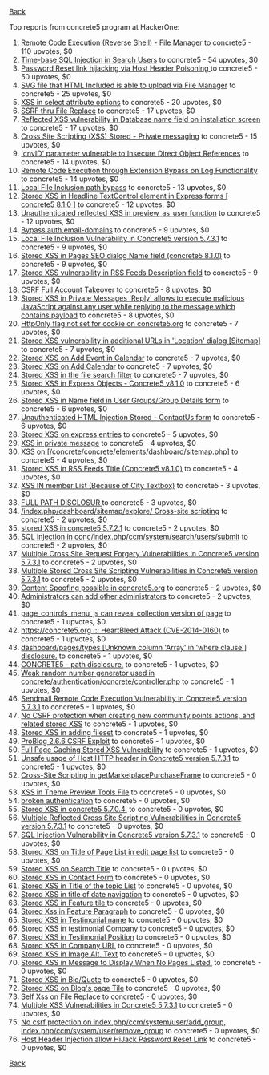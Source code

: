 [Back](../README.md)

Top reports from concrete5 program at HackerOne:

1. [Remote Code Execution (Reverse Shell) - File Manager](https://hackerone.com/reports/768322) to concrete5 - 110 upvotes, $0
2. [Time-base SQL Injection in Search Users](https://hackerone.com/reports/876800) to concrete5 - 54 upvotes, $0
3. [Password Reset link hijacking via Host Header Poisoning ](https://hackerone.com/reports/226659) to concrete5 - 50 upvotes, $0
4. [SVG file that HTML Included is able to upload via File Manager](https://hackerone.com/reports/437863) to concrete5 - 25 upvotes, $0
5. [XSS in select attribute options](https://hackerone.com/reports/753567) to concrete5 - 20 upvotes, $0
6. [SSRF thru File Replace](https://hackerone.com/reports/243865) to concrete5 - 17 upvotes, $0
7. [Reflected XSS vulnerability in Database name field on installation screen](https://hackerone.com/reports/289330) to concrete5 - 17 upvotes, $0
8. [Cross Site Scripting (XSS) Stored - Private messaging](https://hackerone.com/reports/768313) to concrete5 - 15 upvotes, $0
9. ['cnvID' parameter vulnerable to Insecure Direct Object References](https://hackerone.com/reports/265284) to concrete5 - 14 upvotes, $0
10. [Remote Code Execution through Extension Bypass on Log Functionality](https://hackerone.com/reports/841947) to concrete5 - 14 upvotes, $0
11. [Local File Inclusion path bypass](https://hackerone.com/reports/147570) to concrete5 - 13 upvotes, $0
12. [Stored XSS in Headline TextControl element in Express forms [ concrete5 8.1.0 ]](https://hackerone.com/reports/230278) to concrete5 - 12 upvotes, $0
13. [Unauthenticated reflected XSS in preview_as_user function](https://hackerone.com/reports/643442) to concrete5 - 12 upvotes, $0
14. [Bypass auth.email-domains](https://hackerone.com/reports/4795) to concrete5 - 9 upvotes, $0
15. [Local File Inclusion Vulnerability in Concrete5 version 5.7.3.1](https://hackerone.com/reports/59665) to concrete5 - 9 upvotes, $0
16. [Stored XSS in Pages SEO dialog Name field (concrete5 8.1.0)](https://hackerone.com/reports/230029) to concrete5 - 9 upvotes, $0
17. [Stored XSS vulnerability in RSS Feeds Description field](https://hackerone.com/reports/248133) to concrete5 - 9 upvotes, $0
18. [CSRF Full Account Takeover](https://hackerone.com/reports/152052) to concrete5 - 8 upvotes, $0
19. [Stored XSS in Private Messages 'Reply' allows to execute malicious JavaScript against any user while replying to the message which contains payload](https://hackerone.com/reports/247517) to concrete5 - 8 upvotes, $0
20. [HttpOnly flag not set for cookie on concrete5.org](https://hackerone.com/reports/4792) to concrete5 - 7 upvotes, $0
21. [Stored XSS vulnerability in additional URLs in 'Location' dialog [Sitemap]](https://hackerone.com/reports/251358) to concrete5 - 7 upvotes, $0
22. [Stored XSS on Add Event in Calendar](https://hackerone.com/reports/300532) to concrete5 - 7 upvotes, $0
23. [Stored XSS on Add Calendar](https://hackerone.com/reports/300571) to concrete5 - 7 upvotes, $0
24. [Stored XSS in the file search filter](https://hackerone.com/reports/873584) to concrete5 - 7 upvotes, $0
25. [Stored XSS in Express Objects - Concrete5 v8.1.0](https://hackerone.com/reports/221325) to concrete5 - 6 upvotes, $0
26. [Stored XSS in Name field in User Groups/Group Details form](https://hackerone.com/reports/247521) to concrete5 - 6 upvotes, $0
27. [Unauthenticated HTML Injection Stored - ContactUs form](https://hackerone.com/reports/768327) to concrete5 - 6 upvotes, $0
28. [Stored XSS on express entries](https://hackerone.com/reports/873474) to concrete5 - 5 upvotes, $0
29. [XSS in private message](https://hackerone.com/reports/4826) to concrete5 - 4 upvotes, $0
30. [XSS on [/concrete/concrete/elements/dashboard/sitemap.php]](https://hackerone.com/reports/6853) to concrete5 - 4 upvotes, $0
31. [Stored XSS in RSS Feeds Title (Concrete5 v8.1.0)](https://hackerone.com/reports/221380) to concrete5 - 4 upvotes, $0
32. [XSS IN member List (Because of City Textbox)](https://hackerone.com/reports/4839) to concrete5 - 3 upvotes, $0
33. [FULL PATH DISCLOSUR ](https://hackerone.com/reports/7736) to concrete5 - 3 upvotes, $0
34. [/index.php/dashboard/sitemap/explore/ Cross-site scripting](https://hackerone.com/reports/4808) to concrete5 - 2 upvotes, $0
35. [stored XSS in concrete5 5.7.2.1](https://hackerone.com/reports/38890) to concrete5 - 2 upvotes, $0
36. [SQL injection in conc/index.php/ccm/system/search/users/submit](https://hackerone.com/reports/38778) to concrete5 - 2 upvotes, $0
37. [Multiple Cross Site Request Forgery Vulnerabilities in Concrete5 version 5.7.3.1](https://hackerone.com/reports/59660) to concrete5 - 2 upvotes, $0
38. [Multiple Stored Cross Site Scripting Vulnerabilities in Concrete5 version 5.7.3.1](https://hackerone.com/reports/59662) to concrete5 - 2 upvotes, $0
39. [Content Spoofing possible in concrete5.org](https://hackerone.com/reports/168078) to concrete5 - 2 upvotes, $0
40. [Administrators can add other administrators](https://hackerone.com/reports/304642) to concrete5 - 2 upvotes, $0
41. [page_controls_menu_js can reveal collection version of page](https://hackerone.com/reports/4938) to concrete5 - 1 upvotes, $0
42. [https://concrete5.org ::: HeartBleed Attack (CVE-2014-0160)](https://hackerone.com/reports/6475) to concrete5 - 1 upvotes, $0
43. [dashboard/pages/types [Unknown column 'Array' in 'where clause'] disclosure.](https://hackerone.com/reports/4811) to concrete5 - 1 upvotes, $0
44. [CONCRETE5 - path disclosure.](https://hackerone.com/reports/4931) to concrete5 - 1 upvotes, $0
45. [Weak random number generator used in concrete/authentication/concrete/controller.php](https://hackerone.com/reports/31171) to concrete5 - 1 upvotes, $0
46. [Sendmail Remote Code Execution Vulnerability in Concrete5 version 5.7.3.1](https://hackerone.com/reports/59663) to concrete5 - 1 upvotes, $0
47. [No CSRF protection when creating new community points actions, and related stored XSS](https://hackerone.com/reports/65808) to concrete5 - 1 upvotes, $0
48. [Stored XSS in adding fileset](https://hackerone.com/reports/42248) to concrete5 - 1 upvotes, $0
49. [ProBlog 2.6.6 CSRF Exploit](https://hackerone.com/reports/133847) to concrete5 - 1 upvotes, $0
50. [Full Page Caching Stored XSS Vulnerability](https://hackerone.com/reports/148300) to concrete5 - 1 upvotes, $0
51. [Unsafe usage of Host HTTP header in Concrete5 version 5.7.3.1](https://hackerone.com/reports/59666) to concrete5 - 1 upvotes, $0
52. [Cross-Site Scripting in getMarketplacePurchaseFrame](https://hackerone.com/reports/6843) to concrete5 - 0 upvotes, $0
53. [XSS in Theme Preview Tools File](https://hackerone.com/reports/4777) to concrete5 - 0 upvotes, $0
54. [broken authentication](https://hackerone.com/reports/23921) to concrete5 - 0 upvotes, $0
55. [Stored XSS in concrete5 5.7.0.4.](https://hackerone.com/reports/30019) to concrete5 - 0 upvotes, $0
56. [Multiple Reflected Cross Site Scripting Vulnerabilities in Concrete5 version 5.7.3.1](https://hackerone.com/reports/59661) to concrete5 - 0 upvotes, $0
57. [SQL Injection Vulnerability in Concrete5 version 5.7.3.1](https://hackerone.com/reports/59664) to concrete5 - 0 upvotes, $0
58. [Stored XSS on Title of Page List in edit page list](https://hackerone.com/reports/50554) to concrete5 - 0 upvotes, $0
59. [Stored XSS on Search Title](https://hackerone.com/reports/50556) to concrete5 - 0 upvotes, $0
60. [Stored XSS in Contact Form](https://hackerone.com/reports/50564) to concrete5 - 0 upvotes, $0
61. [Stored XSS in Title of the topic List](https://hackerone.com/reports/50626) to concrete5 - 0 upvotes, $0
62. [Stored XSS in title of date navigation](https://hackerone.com/reports/50627) to concrete5 - 0 upvotes, $0
63. [Stored XSS in Feature tile ](https://hackerone.com/reports/50639) to concrete5 - 0 upvotes, $0
64. [Stored Xss in Feature Paragraph](https://hackerone.com/reports/50642) to concrete5 - 0 upvotes, $0
65. [Stored XSS in  Testimonial  name](https://hackerone.com/reports/50644) to concrete5 - 0 upvotes, $0
66. [Stored XSS in testimonial Company](https://hackerone.com/reports/50656) to concrete5 - 0 upvotes, $0
67. [Stored XSS in Testimonial Position](https://hackerone.com/reports/50645) to concrete5 - 0 upvotes, $0
68. [Stored XSS In Company URL](https://hackerone.com/reports/50662) to concrete5 - 0 upvotes, $0
69. [Stored XSS in Image Alt. Text](https://hackerone.com/reports/50782) to concrete5 - 0 upvotes, $0
70. [Stored XSS in Message to Display When No Pages Listed.](https://hackerone.com/reports/50780) to concrete5 - 0 upvotes, $0
71. [Stored XSS in Bio/Quote](https://hackerone.com/reports/50779) to concrete5 - 0 upvotes, $0
72. [Stored XSS on Blog's page Tile](https://hackerone.com/reports/50552) to concrete5 - 0 upvotes, $0
73. [Self Xss on File Replace](https://hackerone.com/reports/50481) to concrete5 - 0 upvotes, $0
74. [Multiple XSS Vulnerabilities in Concrete5 5.7.3.1](https://hackerone.com/reports/62294) to concrete5 - 0 upvotes, $0
75. [No csrf protection on index.php/ccm/system/user/add_group, index.php/ccm/system/user/remove_group](https://hackerone.com/reports/64184) to concrete5 - 0 upvotes, $0
76. [Host Header Injection allow HiJack Password Reset Link](https://hackerone.com/reports/301592) to concrete5 - 0 upvotes, $0


[Back](../README.md)